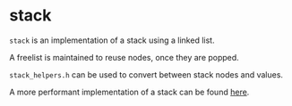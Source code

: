 # stack

`stack` is an implementation of a stack using a linked list.

A freelist is maintained to reuse nodes, once they are popped.

`stack_helpers.h` can be used to convert between stack nodes and values.

A more performant implementation of a stack can be found [here](../astack).
